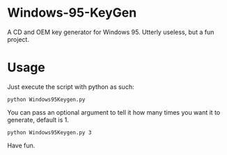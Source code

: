 # Windows-95-KeyGen
A CD and OEM key generator for Windows 95. Utterly useless, but a fun project.

# Usage
Just execute the script with python as such:
```
python Windows95Keygen.py
```

You can pass an optional argument to tell it how many times you want it to generate, default is 1.

```
python Windows95Keygen.py 3
```

Have fun.
